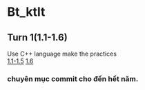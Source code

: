 # Bt_ktlt

## Turn 1(1.1-1.6)
Use C++ language make the practices  
[1.1-1.5](https://github.com/huyvu15/bt_ktlt/blob/main/Turn%201/1.1-1.5.png)
[1.6](https://github.com/huyvu15/bt_ktlt/blob/main/Turn%201/1.6.png)


### chuyên mục commit cho đến hết năm.